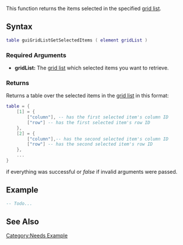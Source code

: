This function returns the items selected in the specified [grid list](/docs/element/gui/gridlist.md "wikilink").

Syntax
------

``` lua
table guiGridListGetSelectedItems ( element gridList )
```

### Required Arguments

-   **gridList:** The [grid list](/docs/element/gui/gridlist.md "wikilink") which selected items you want to retrieve.

### Returns

Returns a table over the selected items in the [grid list](/docs/element/gui/gridlist.md "wikilink") in this format:

``` lua
table = {
    [1] = {
        ["column"], -- has the first selected item's column ID
        ["row"] -- has the first selected item's row ID
    },
    [2] = {
        ["column"],-- has the second selected item's column ID
        ["row"] -- has the second selected item's row ID
    },
    ...
}
```

if everything was successful or *false* if invalid arguments were passed.

Example
-------

``` lua
-- Todo...
```

See Also
--------

[Category:Needs Example](/docs/category:needs_example.md "wikilink")
